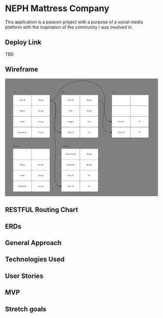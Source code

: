 # NEPH Mattress Company
This application is a passion project with a purpose of a social media platform with the inspiration of the community I was involved in. 

## Deploy Link
TBD

## Wireframe
![Screenshot](/public/readmeImg/erd.png)
## RESTFUL Routing Chart

## ERDs

## General Approach

## Technologies Used

## User Stories

## MVP

## Stretch goals